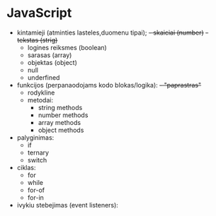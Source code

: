# JavaScript

-   kintamieji (atminties lasteles,duomenu tipai);
    ~~- skaiciai (number)~~
    ~~- tekstas (strig)~~
    - logines reiksmes (boolean)
    - sarasas (array)
    - objektas (object)
    - null 
    - underfined
-   funkcijos (perpanaodojams kodo blokas/logika):
    ~~- "paprastras"~~
    - rodykline
    - metodai:
      - string methods
      - number methods
      - array methods
      - object methods
-   palyginimas:
    - if
    - ternary
    - switch
-   ciklas:
    - for
    - while
    - for-of
    - for-in
-   ivykiu stebejimas (event listeners):

